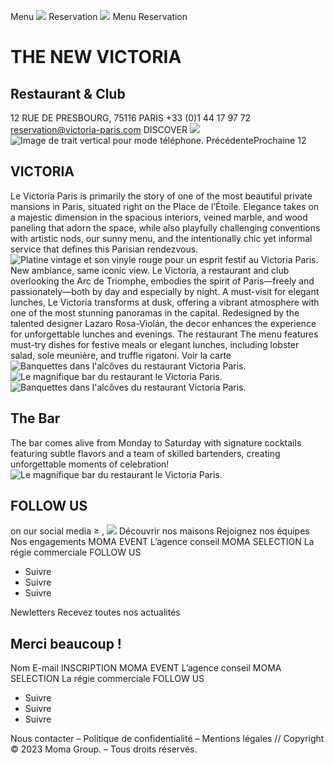 Menu
![](http://victoria-paris.com/wp-content/uploads/2024/09/logo-victoria.webp)
Reservation
![](http://victoria-paris.com/wp-content/uploads/2024/09/logo-victoria.webp)
Menu
Reservation
# THE NEW VICTORIA
## Restaurant & Club
12 RUE DE PRESBOURG, 75116 PARIS
+33 (0)1 44 17 97 72
reservation@victoria-paris.com
DISCOVER
![](http://victoria-paris.com/wp-content/uploads/2024/08/trait-victoria2.png)
![Image de trait vertical pour mode téléphone.](http://victoria-paris.com/wp-content/uploads/2024/08/trait-tel-victoria.png)
PrécédenteProchaine
12
## VICTORIA
Le Victoria Paris is primarily the story of one of the most beautiful private mansions in Paris, situated right on the Place de l’Étoile. Elegance takes on a majestic dimension in the spacious interiors, veined marble, and wood paneling that adorn the space, while also playfully challenging conventions with artistic nods, our sunny menu, and the intentionally chic yet informal service that defines this Parisian rendezvous.
![Platine vintage et son vinyle rouge pour un esprit festif au Victoria Paris.](http://victoria-paris.com/wp-content/uploads/2024/09/240919_TABASTE_MOMA_VICTORIA_0049_WEB.jpg)
New ambiance, same iconic view.
Le Victoria, a restaurant and club overlooking the Arc de Triomphe, embodies the spirit of Paris—freely and passionately—both by day and especially by night. A must-visit for elegant lunches, Le Victoria transforms at dusk, offering a vibrant atmosphere with one of the most stunning panoramas in the capital. Redesigned by the talented designer Lazaro Rosa-Violán, the decor enhances the experience for unforgettable lunches and evenings. 
The restaurant
The menu features must-try dishes for festive meals or elegant lunches, including lobster salad, sole meunière, and truffle rigatoni. 
Voir la carte
![Banquettes dans l'alcôves du restaurant Victoria Paris.](http://victoria-paris.com/wp-content/uploads/2024/09/MANONDOSSANTOS63-scaled.jpg)
![Le magnifique bar du restaurant le Victoria Paris.](http://victoria-paris.com/wp-content/uploads/2024/09/240919_TABASTE_MOMA_VICTORIA_0157_WEB_V2.jpg)
![Banquettes dans l'alcôves du restaurant Victoria Paris.](http://victoria-paris.com/wp-content/uploads/2024/09/MANONDOSSANTOS59.png)
## The Bar
The bar comes alive from Monday to Saturday with signature cocktails featuring subtle flavors and a team of skilled bartenders, creating unforgettable moments of celebration!
![Le magnifique bar du restaurant le Victoria Paris.](http://victoria-paris.com/wp-content/uploads/2024/09/240919_TABASTE_MOMA_VICTORIA_0157_WEB_V2.jpg)
## FOLLOW US
on our social media


![](http://victoria-paris.com/wp-content/uploads/2023/03/Logo-Moma-Group-Blanc.png)
Découvrir nos maisons
Rejoignez nos équipes
Nos engagements
MOMA EVENT
L’agence conseil
MOMA SELECTION
La régie commerciale
FOLLOW US
  * Suivre
  * Suivre
  * Suivre


Newletters
Recevez toutes nos actualités
## Merci beaucoup !
Nom
E-mail
INSCRIPTION
MOMA EVENT
L’agence conseil
MOMA SELECTION
La régie commerciale
FOLLOW US
  * Suivre
  * Suivre
  * Suivre


Nous contacter – Politique de confidentialité – Mentions légales // Copyright © 2023 Moma Group. – Tous droits réservés.

